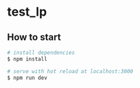 # test_lp

## How to start

``` bash
# install dependencies
$ npm install

# serve with hot reload at localhost:3000
$ npm run dev

